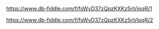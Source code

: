 
https://www.db-fiddle.com/f/fsWvD37zQpzKXKz5nVipqR/1

https://www.db-fiddle.com/f/fsWvD37zQpzKXKz5nVipqR/2
